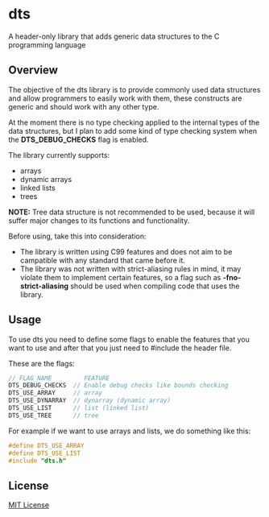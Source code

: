 # dts
A header-only library that adds generic data structures to the C programming language

## Overview
The objective of the dts library is to provide commonly used data structures and allow programmers to easily work with them, these constructs are generic and should work with any other type.

At the moment there is no type checking applied to the internal types of the data structures, but I plan to add some kind of type checking system when the **DTS_DEBUG_CHECKS** flag is enabled. 

The library currently supports:
- arrays
- dynamic arrays
- linked lists
- trees

**NOTE:** Tree data structure is not recommended to be used, because it will suffer major changes to its functions and functionality.

Before using, take this into consideration:
- The library is written using C99 features and does not aim to be campatible with any standard that came before it.
- The library was not written with strict-aliasing rules in mind, it may violate them to implement certain features, so a flag such as **-fno-strict-aliasing** should be used when compiling code that uses the library.
## Usage
To use dts you need to define some flags to enable the features that you want to use and after that you just need to #include the header file.

These are the flags: 
```C
// FLAG_NAME         FEATURE
DTS_DEBUG_CHECKS  // Enable debug checks like bounds checking
DTS_USE_ARRAY     // array
DTS_USE_DYNARRAY  // dynarray (dynamic array)
DTS_USE_LIST      // list (linked list)
DTS_USE_TREE      // tree
```
For example if we want to use arrays and lists, we do something like this:
```C
#define DTS_USE_ARRAY
#define DTS_USE_LIST
#include "dts.h"
```

## License
[MIT License](https://choosealicense.com/licenses/mit/)
